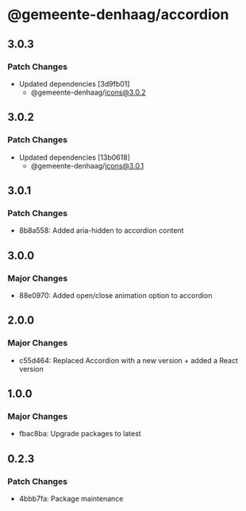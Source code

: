 # @gemeente-denhaag/accordion

## 3.0.3

### Patch Changes

- Updated dependencies [3d9fb01]
  - @gemeente-denhaag/icons@3.0.2

## 3.0.2

### Patch Changes

- Updated dependencies [13b0618]
  - @gemeente-denhaag/icons@3.0.1

## 3.0.1

### Patch Changes

- 8b8a558: Added aria-hidden to accordion content

## 3.0.0

### Major Changes

- 88e0970: Added open/close animation option to accordion

## 2.0.0

### Major Changes

- c55d464: Replaced Accordion with a new version + added a React version

## 1.0.0

### Major Changes

- fbac8ba: Upgrade packages to latest

## 0.2.3

### Patch Changes

- 4bbb7fa: Package maintenance

